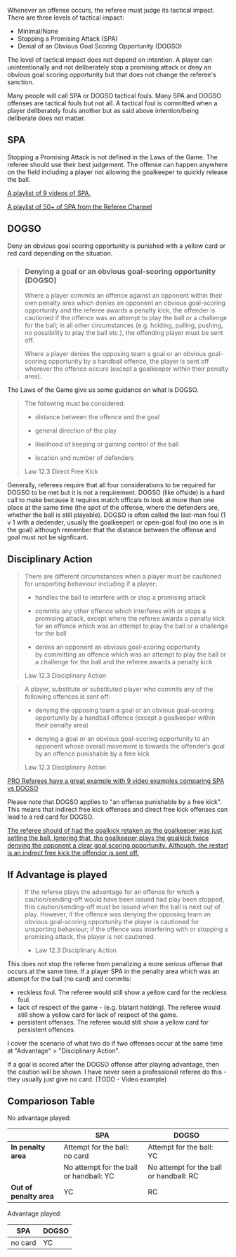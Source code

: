 Whenever an offense occurs, the referee must judge its tactical impact. There are three levels of tactical impact:

- Minimal/None
- Stopping a Promising Attack (SPA)
- Denial of an Obvious Goal Scoring Opportunity (DOGSO)

The level of tactical impact does not depend on intention. A player can unintentionally and not deliberately stop a promising attack or deny an obvious goal scoring opportunity but that does not change the referee's sanction.

Many people will call SPA or DOGSO tactical fouls. Many SPA and DOGSO offenses are tactical fouls but not all. A tactical foul is committed when a player deliberately fouls another but as said above intention/being deliberate does not matter. 

## SPA

Stopping a Promising Attack is not defined in the Laws of the Game. The referee should use their best judgement. The offense can happen anywhere on the field including a player not allowing the goalkeeper to quickly release the ball.

[A playlist of 9 videos of SPA.](https://www.youtube.com/playlist?list=PLzf0-UFHPjPdTEI9Z2kzC3pCgBgXSaywF)

[A playlist of 50+ of SPA from the Referee Channel](https://www.youtube.com/playlist?list=PL4OiywE4asSe_F4qnxKcKjOx7FSjNYszR)

## DOGSO

Deny an obvious goal scoring opportunity is punished with a yellow card or red card depending on the situation.

> ### Denying a goal or an obvious goal-scoring opportunity (DOGSO)
> 
> Where a player commits an offence against an opponent within their own penalty area which denies an opponent an obvious goal-scoring opportunity and the referee awards a penalty kick, the offender is cautioned if the offence was an attempt to play the ball or a challenge for the ball; in all other circumstances (e.g. holding, pulling, pushing, no possibility to play the ball etc.), the offending player must be sent off.
> 
> Where a player denies the opposing team a goal or an obvious goal-scoring opportunity by a handball offence, the player is sent off wherever the offence occurs (except a goalkeeper within their penalty area).

The Laws of the Game give us some guidance on what is DOGSO.

> The following must be considered:
> 
> - distance between the offence and the goal
> 
> - general direction of the play
> 
> - likelihood of keeping or gaining control of the ball
> 
> - location and number of defenders
> 
> Law 12.3 Direct Free Kick

Generally, referees require that all four considerations to be required for DOGSO to be met but it is not a requirement. DOGSO (like offside) is a hard call to make because it requires match officals to look at more than one place at the same time (the spot of the offense, where the defenders are, whether the ball is still playable). DOGSO is often called the last-man foul (1 v 1 with a dedender, usually the goalkeeper) or open-goal foul (no one is in the goal) although remember that the distance between the offense and goal must not be signficant.

## Disciplinary Action

> There are different circumstances when a player must be cautioned for unsporting behaviour including if a player:
> 
> - handles the ball to interfere with or stop a promising attack
> 
> - commits any other offence which interferes with or stops a promising attack, except where the referee awards a penalty kick for an offence which was an attempt to play the ball or a challenge for the ball
> 
> - denies an opponent an obvious goal-scoring opportunity by committing an offence which was an attempt to play the ball or a challenge for the ball and the referee awards a penalty kick
> 
> Law 12.3 Disciplinary Action

> A player, substitute or substituted player who commits any of the following offences is sent off:
> 
> - denying the opposing team a goal or an obvious goal-scoring opportunity by a handball offence (except a goalkeeper within their penalty area)
> 
> - denying a goal or an obvious goal-scoring opportunity to an opponent whose overall movement is towards the offender’s goal by an offence punishable by a free kick
> 
> Law 12.3 Disciplinary Action

[PRO Referees have a great example with 9 video examples comparing SPA vs DOGSO](https://proreferees.com/2020/04/03/pro-insight-tactical-fouling-in-soccer-what-officials-look-for/)

Please note that DOGSO applies to "an offense punishable by a free kick". This means that indirect free kick offenses and direct free kick offenses can lead to a red card for DOGSO.

[The referee should of had the goalkick retaken as the goalkeeper was just setting the ball. Ignoring that, the goalkeeper plays the goalkick twice denying the opponent a clear goal scoring opportunity. Although, the restart is an indrect free kick the offendor is sent off.](https://www.youtube.com/watch?v=uivLc9urdBY)

## If Advantage is played

> If the referee plays the advantage for an offence for which a caution/sending-off would have been issued had play been stopped, this caution/sending-off must be issued when the ball is next out of play. However, if the offence was denying the opposing team an obvious goal-scoring opportunity the player is cautioned for unsporting behaviour; if the offence was interfering with or stopping a promising attack, the player is not cautioned.
> 
> - Law 12.3 Disciplinary Action

This does not stop the referee from penalizing a more serious offense that occurs at the same time. If a player SPA in the penalty area which was an attempt for the ball (no card) and commits:

- reckless foul. The referee would still show a yellow card for the reckless foul.
- lack of respect of the game - (e.g. blatant holding). The referee would still show a yellow card for lack of respect of the game.
- persistent offenses. The referee would still show a yellow card for persistent offences.

I cover the scenario of what two do if two offenses occur at the same time at "Advantage" > "Disciplinary Action".

If a goal is scored after the DOGSO offense after playing advantage, then the caution will be shown. I have never seen a professional referee do this - they usually just give no card. (TODO - Video example)

## Comparioson Table

No advantage played:

|                         | SPA                                     | DOGSO                                   |
| ----------------------- | --------------------------------------- | --------------------------------------- |
| **In penalty area**     | Attempt for the ball:  no card          | Attempt for the ball:  YC               |
|                         | No attempt for the ball or handball: YC | No attempt for the ball or handball: RC |
| **Out of penalty area** | YC                                      | RC                                      |

Advantage played:

| SPA     | DOGSO |
| ------- | ----- |
| no card | YC    |
